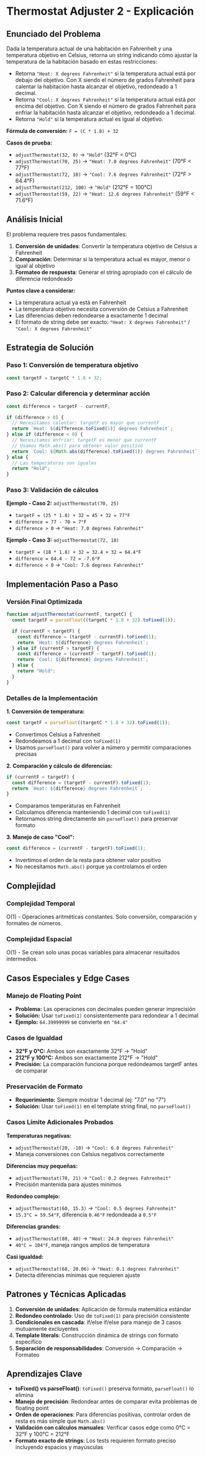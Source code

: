 # Thermostat Adjuster 2 - Explicación

## Enunciado del Problema

Dada la temperatura actual de una habitación en Fahrenheit y una temperatura objetivo en Celsius, retorna un string indicando cómo ajustar la temperatura de la habitación basado en estas restricciones:

- Retorna `"Heat: X degrees Fahrenheit"` si la temperatura actual está por debajo del objetivo. Con X siendo el número de grados Fahrenheit para calentar la habitación hasta alcanzar el objetivo, redondeado a 1 decimal.
- Retorna `"Cool: X degrees Fahrenheit"` si la temperatura actual está por encima del objetivo. Con X siendo el número de grados Fahrenheit para enfriar la habitación hasta alcanzar el objetivo, redondeado a 1 decimal.
- Retorna `"Hold"` si la temperatura actual es igual al objetivo.

**Fórmula de conversión:** `F = (C * 1.8) + 32`

**Casos de prueba:**

- `adjustThermostat(32, 0)` → `"Hold"` (32°F = 0°C)
- `adjustThermostat(70, 25)` → `"Heat: 7.0 degrees Fahrenheit"` (70°F < 77°F)
- `adjustThermostat(72, 18)` → `"Cool: 7.6 degrees Fahrenheit"` (72°F > 64.4°F)
- `adjustThermostat(212, 100)` → `"Hold"` (212°F = 100°C)
- `adjustThermostat(59, 22)` → `"Heat: 12.6 degrees Fahrenheit"` (59°F < 71.6°F)

## Análisis Inicial

El problema requiere tres pasos fundamentales:

1. **Conversión de unidades**: Convertir la temperatura objetivo de Celsius a Fahrenheit
2. **Comparación**: Determinar si la temperatura actual es mayor, menor o igual al objetivo
3. **Formateo de respuesta**: Generar el string apropiado con el cálculo de diferencia redondeado

**Puntos clave a considerar:**

- La temperatura actual ya está en Fahrenheit
- La temperatura objetivo necesita conversión de Celsius a Fahrenheit
- Las diferencias deben redondearse a exactamente 1 decimal
- El formato de string debe ser exacto: `"Heat: X degrees Fahrenheit"` / `"Cool: X degrees Fahrenheit"`

## Estrategia de Solución

### Paso 1: Conversión de temperatura objetivo

```javascript
const targetF = targetC * 1.8 + 32;
```

### Paso 2: Calcular diferencia y determinar acción

```javascript
const difference = targetF - currentF;

if (difference > 0) {
  // Necesitamos calentar: targetF es mayor que currentF
  return `Heat: ${difference.toFixed(1)} degrees Fahrenheit`;
} else if (difference < 0) {
  // Necesitamos enfriar: targetF es menor que currentF
  // Usamos Math.abs() para obtener valor positivo
  return `Cool: ${Math.abs(difference).toFixed(1)} degrees Fahrenheit`;
} else {
  // Las temperaturas son iguales
  return "Hold";
}
```

### Paso 3: Validación de cálculos

**Ejemplo - Caso 2:** `adjustThermostat(70, 25)`

- `targetF = (25 * 1.8) + 32 = 45 + 32 = 77°F`
- `difference = 77 - 70 = 7°F`
- `difference > 0` → `"Heat: 7.0 degrees Fahrenheit"`

**Ejemplo - Caso 3:** `adjustThermostat(72, 18)`

- `targetF = (18 * 1.8) + 32 = 32.4 + 32 = 64.4°F`
- `difference = 64.4 - 72 = -7.6°F`
- `difference < 0` → `"Cool: 7.6 degrees Fahrenheit"`

## Implementación Paso a Paso

### Versión Final Optimizada

```javascript
function adjustThermostat(currentF, targetC) {
  const targetF = parseFloat((targetC * 1.8 + 32).toFixed(1));

  if (currentF < targetF) {
    const difference = (targetF - currentF).toFixed(1);
    return `Heat: ${difference} degrees Fahrenheit`;
  } else if (currentF > targetF) {
    const difference = (currentF - targetF).toFixed(1);
    return `Cool: ${difference} degrees Fahrenheit`;
  } else {
    return "Hold";
  }
}
```

### Detalles de la Implementación

**1. Conversión de temperatura:**

```javascript
const targetF = parseFloat((targetC * 1.8 + 32).toFixed(1));
```

- Convertimos Celsius a Fahrenheit
- Redondeamos a 1 decimal con `toFixed(1)`
- Usamos `parseFloat()` para volver a número y permitir comparaciones precisas

**2. Comparación y cálculo de diferencias:**

```javascript
if (currentF < targetF) {
  const difference = (targetF - currentF).toFixed(1);
  return `Heat: ${difference} degrees Fahrenheit`;
}
```

- Comparamos temperaturas en Fahrenheit
- Calculamos diferencia manteniendo 1 decimal con `toFixed(1)`
- Retornamos string directamente sin `parseFloat()` para preservar formato

**3. Manejo de caso "Cool":**

```javascript
const difference = (currentF - targetF).toFixed(1);
```

- Invertimos el orden de la resta para obtener valor positivo
- No necesitamos `Math.abs()` porque ya controlamos el orden

## Complejidad

### Complejidad Temporal

O(1) - Operaciones aritméticas constantes. Solo conversión, comparación y formateo de números.

### Complejidad Espacial

O(1) - Se crean solo unas pocas variables para almacenar resultados intermedios.

## Casos Especiales y Edge Cases

### Manejo de Floating Point

- **Problema:** Las operaciones con decimales pueden generar imprecisión
- **Solución:** Usar `toFixed(1)` consistentemente para redondear a 1 decimal
- **Ejemplo:** `64.39999999` se convierte en `"64.4"`

### Casos de Igualdad

- **32°F y 0°C:** Ambos son exactamente 32°F → "Hold"
- **212°F y 100°C:** Ambos son exactamente 212°F → "Hold"
- **Precisión:** La comparación funciona porque redondeamos targetF antes de comparar

### Preservación de Formato

- **Requerimiento:** Siempre mostrar 1 decimal (ej: "7.0" no "7")
- **Solución:** Usar `toFixed(1)` en el template string final, no `parseFloat()`

### Casos Límite Adicionales Probados

**Temperaturas negativas:**

- `adjustThermostat(20, -10)` → `"Cool: 6.0 degrees Fahrenheit"`
- Maneja conversiones con Celsius negativos correctamente

**Diferencias muy pequeñas:**

- `adjustThermostat(70, 21)` → `"Cool: 0.2 degrees Fahrenheit"`
- Precisión mantenida para ajustes mínimos

**Redondeo complejo:**

- `adjustThermostat(60, 15.3)` → `"Cool: 0.5 degrees Fahrenheit"`
- `15.3°C = 59.54°F`, diferencia `0.46°F` redondeada a `0.5°F`

**Diferencias grandes:**

- `adjustThermostat(80, 40)` → `"Heat: 24.0 degrees Fahrenheit"`
- `40°C = 104°F`, maneja rangos amplios de temperatura

**Casi igualdad:**

- `adjustThermostat(68, 20.06)` → `"Heat: 0.1 degrees Fahrenheit"`
- Detecta diferencias mínimas que requieren ajuste

## Patrones y Técnicas Aplicadas

1. **Conversión de unidades**: Aplicación de fórmula matemática estándar
2. **Redondeo controlado**: Uso de `toFixed(1)` para precisión consistente
3. **Condicionales en cascada**: if/else if/else para manejo de 3 casos mutuamente excluyentes
4. **Template literals**: Construcción dinámica de strings con formato específico
5. **Separación de responsabilidades**: Conversión → Comparación → Formateo

## Aprendizajes Clave

- **toFixed() vs parseFloat()**: `toFixed()` preserva formato, `parseFloat()` lo elimina
- **Manejo de precisión**: Redondear antes de comparar evita problemas de floating point
- **Orden de operaciones**: Para diferencias positivas, controlar orden de resta es más simple que `Math.abs()`
- **Validación con cálculos manuales**: Verificar casos edge como 0°C = 32°F y 100°C = 212°F
- **Formato exacto de strings**: Los tests requieren formato preciso incluyendo espacios y mayúsculas
